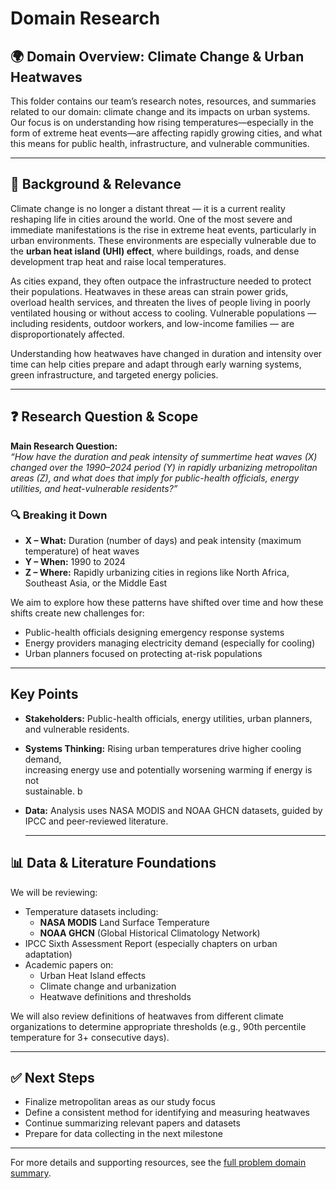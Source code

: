 # Domain Research

## 🌍 Domain Overview: Climate Change & Urban Heatwaves

This folder contains our team’s research notes, resources, and summaries related
to our domain: climate change and its impacts on urban systems. Our focus is on
understanding how rising temperatures—especially in the form of extreme heat
events—are affecting rapidly growing cities, and what this means for public
health, infrastructure, and vulnerable communities.

---

## 🧭 Background & Relevance

Climate change is no longer a distant threat — it is a current reality reshaping
life in cities around the world. One of the most severe and immediate
manifestations is the rise in extreme heat events, particularly in urban
environments. These environments are especially vulnerable due to the
**urban heat island (UHI) effect**, where buildings, roads, and dense
development trap heat and raise local temperatures.

As cities expand, they often outpace the infrastructure needed to protect their
populations. Heatwaves in these areas can strain power grids, overload health
services, and threaten the lives of people living in poorly ventilated housing
or without access to cooling. Vulnerable populations — including
residents, outdoor workers, and low-income families — are disproportionately affected.

Understanding how heatwaves have changed in duration and intensity over time
can help cities prepare and adapt through early warning systems, green
infrastructure, and targeted energy policies.

---

## ❓ Research Question & Scope

**Main Research Question:**  
*“How have the duration and peak intensity of summertime heat waves (X) changed
over the 1990–2024 period (Y) in rapidly urbanizing metropolitan areas (Z),
and what does that imply for public-health officials, energy utilities,
and heat-vulnerable residents?”*

### 🔍 Breaking it Down

- **X – What:** Duration (number of days) and peak intensity
(maximum temperature) of heat waves  
- **Y – When:** 1990 to 2024  
- **Z – Where:** Rapidly urbanizing cities in regions like North Africa,
Southeast Asia, or the Middle East

We aim to explore how these patterns have shifted over time and how these shifts
create new challenges for:

- Public-health officials designing emergency response systems
- Energy providers managing electricity demand (especially for cooling)
- Urban planners focused on protecting at-risk populations

---

## Key Points

- **Stakeholders:** Public-health officials, energy utilities, urban planners,  
  and vulnerable residents.

- **Systems Thinking:** Rising urban temperatures drive higher cooling demand,  
  increasing energy use and potentially worsening warming if energy is not  
  sustainable.
b
- **Data:** Analysis uses NASA MODIS and NOAA GHCN datasets, guided by IPCC and
  peer-reviewed literature.
  
  ---

## 📊 Data & Literature Foundations

We will be reviewing:

- Temperature datasets including:
  - **NASA MODIS** Land Surface Temperature
  - **NOAA GHCN** (Global Historical Climatology Network)
- IPCC Sixth Assessment Report (especially chapters on urban adaptation)
- Academic papers on:
  - Urban Heat Island effects
  - Climate change and urbanization
  - Heatwave definitions and thresholds

We will also review definitions of heatwaves from different climate
organizations to determine appropriate thresholds (e.g., 90th percentile
temperature for 3+ consecutive days).

---

## ✅ Next Steps

- Finalize metropolitan areas as our study focus  
- Define a consistent method for identifying and measuring heatwaves  
- Continue summarizing relevant papers and datasets  
- Prepare for data collecting in the next milestone

---

For more details and supporting resources, see the [full problem domain
summary](https://github.com/MIT-Emerging-Talent/ET6-CDSP-group-02-repo/blob/main/0_domain_study/Problem_Domain_Summary.md).
